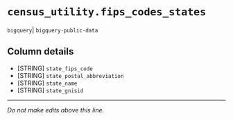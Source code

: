 # `census_utility.fips_codes_states`
`bigquery`| `bigquery-public-data`

## Column details
* [STRING]    `state_fips_code`
* [STRING]    `state_postal_abbreviation`
* [STRING]    `state_name`
* [STRING]    `state_gnisid`

-------------------------------------------------------------------------------
*Do not make edits above this line.*
